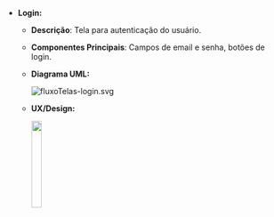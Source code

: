 - **Login:**
    - **Descrição**: Tela para autenticação do usuário.
    - **Componentes Principais**: Campos de email e senha, botões de login.
    - **Diagrama UML:**
        
        ![fluxoTelas-login.svg](https://github.com/PetJournal/petjournal.android/assets/42920754/3cae1a55-fe11-42f5-b05b-345c968521d8)
        
    - **UX/Design:**
     
        <img src="https://github.com/PetJournal/petjournal.android/assets/42920754/8f85dcc9-fbad-4c27-8824-794d2d66ab9d" width="20.0%">
        
